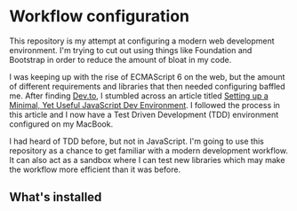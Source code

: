 # Workflow configuration

This repository is my attempt at configuring a modern web development environment. I'm trying to cut out using things like Foundation and Bootstrap in order to reduce the amount of bloat in my code.

I was keeping up with the rise of ECMAScript 6 on the web, but the amount of different requirements and libraries that then needed configuring baffled me. After finding [Dev.to](https://dev.to), I stumbled across an article titled [Setting up a Minimal, Yet Useful JavaScript Dev Environment](https://dev.to/corgibytes/setting-up-a-minimal-yet-useful-javascript-dev-environment). I followed the process in this article and I now have a Test Driven Development (TDD) environment configured on my MacBook.

I had heard of TDD before, but not in JavaScript. I'm going to use this repository as a chance to get familiar with a modern development workflow. It can also act as a sandbox where I can test new libraries which may make the workflow more efficient than it was before.

## What's installed
